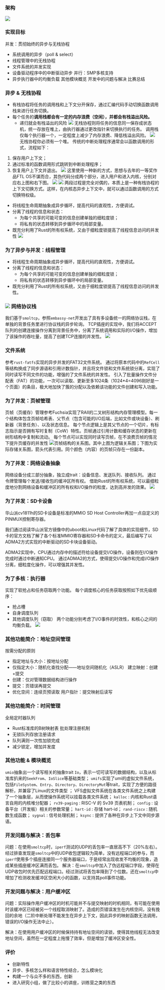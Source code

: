 ### 架构
![](Pasted%20image%2020250603195556.png)

### 实现目标
并发：贯彻始终的异步与无栈协程
- 系统调用的异步（poll & select）
- 线程管理中的无栈协程
- 文件系统的并发实现
- 设备驱动程序中的中断驱动异步
并行：SMP多核支持
- 异步执行器中的均衡负载
其他模块概览
开发中的问题与解决
比赛总结
### 异步 & 无栈协程
- 有栈协程将任务的调用栈和上下文分开保存，通过汇编代码手动切换函数调用栈来进行任务切换。
- 每个任务的**调用栈都会有一定的内存浪费（空闲），并都会有栈溢出风险。**
	- 递归就会有栈溢出的风险
![](Pasted%20image%2020250603195848.png)
无栈协程则将任务的信息同一保存成状态机，统一存放在堆上，由执行器通过更改指针来切换执行的任务。
调用栈仅每个执行器一个，一定程度上减少了内存浪费、降低栈溢出风险。
![](Pasted%20image%2020250603200256.png)
无栈协程你必须有一个堆。
传统的中断处理程序通常会以函数调用的形式，流程如下：
1. 保存用户上下文；
2. 通过标准的函数调用形式跳转到中断处理程序；
3. 恢复用户上下文并退出。
![](Pasted%20image%2020250603200515.png)
这里使用一种新的方式，思想与去年的一等奖作品FTL OS不谋而合，其伪代码分成两个部分，进入用户和进入内核，分别对应右上图和右下图。
![](Pasted%20image%2020250603200635.png)
![](Pasted%20image%2020250603200638.png)
两段过程是完全对偶的，本质上是一种有栈协程的上下文切换方式。这样，在内核态异步上下文中，就可以通过函数调用的方式切换特权级。
- 将线程生命周期抽象成异步循环，提高代码的直观性，方便调试。
- 分离了线程的信息和状态：
	- 为每个共享的可能可变的信息创建单独的细粒度锁；
	- 将私有的状态转移到异步循环中的局部变量。
- 既充分利用了Rust的所有权系统，又由于细粒度锁提高了线程信息访问的并发性
![](Pasted%20image%2020250603200749.png)

### 为了异步与并发：线程管理
-  将线程生命周期抽象成异步循环，提高代码的直观性，方便调试。
- 分离了线程的信息和状态：
	-  为每个共享的可能可变的信息创建单独的细粒度锁；
	- 将私有的状态转移到异步循环中的局部变量。
- 既充分利用了Rust的所有权系统，又由于细粒度锁提高了线程信息访问的并发性。
### ![](Pasted%20image%2020250603201002.png)   网络协议栈
我们基于`smoltcp`，参照`embassy-net`开发出了具有多设备统一的网络协议栈，在单独的背景任务里进行协议栈的异步轮询。
TCP插座的实现中，我们将ACCEPT队列的创建连接操作分离到背景任务中，分离了系统调用和实际的I/O操作，增加了该操作的吞吐量，提高了创建TCP连接的并发性。
![](Pasted%20image%2020250603202017.png)
### 文件系统
参考`rust-fatfs`实现的异步并发的FAT32文件系统。
通过将原本代码中的`RefCell`等结构换成了同步源语和引用计数指针，并且将文件锁和文件系统锁分离，实现了同时读写不同文件的功能，增强的了文件系统的并发性。
引入了批量操作文件分配表（FAT）的功能，一次可以读取、更新至多1024条（1024*4=4096刚好是一个页面）的条目，极大地加快了簇的分配以及依赖该功能的文件创建和写入功能。
### 为了并发：页帧管理
页帧（页缓存）管理参考Fuchsia实现了RAII的二叉树形结构内存管理模型。每一个结构体包含页帧哈希表、父节点（包含可能的I/O后端，比如文件或块设备）、刷新器（背景任务）、以及状态信息。
每个节点逻辑上是其父节点的一个切片，有标志指示是否拥有写时复制（CoW）特性。页帧通过引用计数和缓存状态的更新在树形结构中复制和流动。
每个节点可以实现同时读写页帧，在不浪费页帧的情况下提升页缓存的并发性
![](Pasted%20image%2020250603202146.png)页帧结构的关系图。其中上图为逻辑关系图；下图为实际存储关系图，箭头代表引用。同个颜色（内容）的页帧只存在一份副本。
### 为了并发：网络设备抽象
网络设备分成三部分抽象，独立成trait：设备信息、发送队列、接收队列。
通过令牌管理每个发送/接收包的缓冲区所有权。
借助Rust的所有权系统，可以最细粒度地分割网络设备和缓冲区的所有权和I/O操作的粒度，达到高并发的效果。
![](Pasted%20image%2020250603202336.png)
### 为了并发：SD卡设备

华山派cv1811h的SD卡设备是标准的MMIO SD Host Controller再加一点自定义的PINMUX控制寄存器。

我们通过阅读华山派官方镜像中的uboot和Linux代码了解了具体的实现细节，SD卡的官方文档了解了各个标准MMIO寄存器和SD卡命令的定义，最后编写了以ADMA2方式实现的中断驱动的SD卡块设备驱动。

ADMA2实现中，CPU通过内存中的描述符给设备提交I/O操作，设备则在I/O操作完成时通过中断通知CPU。
通过ADMA2的方式，使得提交I/O操作和完成I/O操作分离，细粒度化操作，可以增强其并发性。

### 为了多核：执行器
实现了软抢占和任务窃取两个功能。
每个调度核心的任务获取按照如下优先级顺序：
- 抢占槽
- 自身调度队列
- 其他调度队列（窃取）
两个功能分别考虑了I/O事件的时效性，和核心之间的均衡负载。
![](Pasted%20image%2020250603202517.png)
### 其他功能简介：地址空间管理
按需分配的原则
- 指定地址与大小：按地址分配
- 仅指定大小：随机化查找分配——地址空间随机化（ASLR）
建立映射：创建+提交
- 创建：仅对管理数据结构进行操作
- 提交：页错误再提交
- 优化空间：连续页预读取
用户指针：提交映射后读写
### 其他功能简介：时间管理
全局定时器队列
- Rust标准库的B树映射表
批处理注册机制
- 无锁队列存放注册请求
- 队列满则一次性加锁完成
- 减少锁定，增加并发度
### 其他功能 & 模块概览
`umio`抽象出一个读写相关的抽象trait `Io`，表示一切可读写的数据结构，以及从标准库扒来的`SeekFrom`、`IoSlice`等基础类型；
`umifs`实现了umi的虚拟文件系统，包括`FileSystem`、`Entry`、`Directory`、`DirectoryMut`等trait，实现了方便的路径解析，并兼容了Linux的文件类型 ；
VFS虚拟文件系统在各类文件系统之上构建了一个抽象层，从而使操作系统可以挂载各类文件系统；
`kalloc` : 内核和Rust语言自用的内核堆分配器；
`rv39-paging` : RISC-V 的 Sv39 页表机制；
`config` : 设备平台（开发板）相关的参数常量；
`hart-id` : 存储 hart-id；
`rand-riscv` : 随机数生成函数；
`sygnal` : 信号处理机制；
`ksync` : 提供了各种在异步上下文中同步源语。
### 开发问题与解决：丢包率
问题：在使用`smoltcp`时，`iperf`测试的UDP的丢包率一直居高不下（20%左右）。经过排查发现是`smoltcp`中的UDP收包逻辑较为简单，没有远程端口的参与，而`iperf`使用多个插座连接同一个服务器端口，于是经常出现收发不均衡的现象，造成某些插座缓冲区满而丢包。
解决：在`smoltcp`中加入了伪远程端口字段，使得在UDP收包时优先匹配远程端口。经过测试将丢包率降到了个位数。还在`smoltcp`中增加了检测收发缓冲区空闲大小的函数，以支持其poll事件功能。
### 开发问题与解决：用户缓冲区
问题：实际操作用户缓冲区的时机可能并不与提交映射的时机相同，有可能在使用时该缓冲区已经被另一个线程取消映射了。造成的页错误发生在内核空间，没有挽回的余地（二阶中断处理不能发生在异步上下文，因此异步的映射函数无法调用，错误的I/O操作无法中止）。

解决：在使用用户缓冲区的时候保持持有地址空间的读锁，使得其他线程无法改变地址空间，虽然在一定程度上拖慢了效率，但是增加了缓冲区安全性。
### 评价
- 创新特性
- 异步、多核怎么样和语言特性结合，怎么模块化
- 构建一个与众不多的东西，创新
- 进入研究小组，做了比较小的讲座，训练营之类的东西